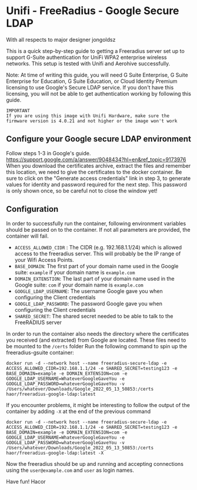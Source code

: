 # Unifi - FreeRadius - Google Secure LDAP 

With all respects to major designer jongoldsz

This is a quick step-by-step guide to getting a Freeradius server set up to support G-Suite authentication for UniFi WPA2 enterprise wireless networks. This setup is tested with Unifi and Aerohive successfully.

Note: At time of writing this guide, you will need G Suite Enterprise, G Suite Enterprise for Education, G Suite Education, or Cloud Identity Premium licensing to use Google's Secure LDAP service. If you don't have this licensing, you will not be able to get authentication working by following this guide.

```
IMPORTANT
If you are using this image with Unifi Hardware, make sure the firmware version is 4.0.21 and not higher or the image won't work
```

## Configure your Google secure LDAP environment
Follow steps 1-3 in Google's guide. https://support.google.com/a/answer/9048434?hl=en&ref_topic=9173976
When you download the certificates archive, extract the files and remember this location, we need to give the certificates to the docker container.
Be sure to click on the "Generate access credentials" link in step 3, to generate values for identity and password required for the next step. This password is only shown once, so be careful not to close the window yet!

## Configuration
In order to successfully run the container, following environment variables should be passed on to the container. If not all parameters are provided, the container will fail.

- `ACCESS_ALLOWED_CIDR` : The CIDR (e.g. 192.168.1.1/24) which is allowed access to the freeradius server. This will probably be the IP range of your Wifi Access Points.
- `BASE_DOMAIN`: The first part of your domain name used in the Google suite: `example` if your domain name is `example.com`
- `DOMAIN_EXTENSTION`: The last part of your domain name used in the Google suite: `com` if your domain name is `example.com`
- `GOOGLE_LDAP_USERNAME`: The username Google gave you when configuring the Client credentials
- `GOOGLE_LDAP_PASSWORD`: The password Google gave you when configuring the Client credentials 
- `SHARED_SECRET`: The shared secret needed to be able to talk to the FreeRADIUS server

In order to run the container also needs the directory where the certificates you received (and extracted) from Google are located. These files need to be mounted to the `/certs` folder
Run the following command to spin up the freeradius-gsuite container:

`docker run -d --network host --name freeradius-secure-ldap -e ACCESS_ALLOWED_CIDR=192.168.1.1/24 -e SHARED_SECRET=testing123 -e BASE_DOMAIN=example -e DOMAIN_EXTENSION=com -e GOOGLE_LDAP_USERNAME=WhateverGoogleGaveYou -e GOOGLE_LDAP_PASSWORD=whateverGoogleGaveYou -v /Users/whatever/Downloads/Google_2022_05_13_50853:/certs haor/freeradius-google-ldap:latest`

If you encounter problems, it might be interesting to follow the output of the container by adding `-X` at the end of the previous command

`docker run -d --network host --name freeradius-secure-ldap -e ACCESS_ALLOWED_CIDR=192.168.1.1/24 -e SHARED_SECRET=testing123 -e BASE_DOMAIN=example -e DOMAIN_EXTENSION=com -e GOOGLE_LDAP_USERNAME=WhateverGoogleGaveYou -e GOOGLE_LDAP_PASSWORD=whateverGoogleGaveYou -v /Users/whatever/Downloads/Google_2022_05_13_50853:/certs haor/freeradius-google-ldap:latest -X`

Now the freeradius should be up and running and accepting connections using the `user@example.com` and `user` as login names.

Have fun!
Hacor
